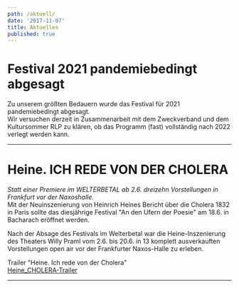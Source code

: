 ```yaml
---
path: /aktuell/
date: '2017-11-07'
title: Aktuelles
published: true
---
```


# Festival 2021 pandemiebedingt abgesagt
Zu unserem größten Bedauern wurde das Festival für 2021 pandemiebedingt abgesagt.   
Wir versuchen derzeit in Zusammenarbeit mit dem Zweckverband und dem Kultursommer RLP zu klären, ob das Programm (fast) vollständig nach 2022 verlegt werden kann.   

-----------    

   
# Heine. ICH REDE VON DER CHOLERA    
*Statt einer Premiere im WELTERBETAL ab 2.6. dreizehn Vorstellungen in Frankfurt vor der Naxoshalle.*   
Mit der Neuinszenierung von Heinrich Heines Bericht über die Cholera 1832 in Paris sollte das diesjährige Festival "An den Ufern der Poesie" am 18.6. in Bacharach eröffnet werden.  

Nach der Absage des Festivals im Welterbetal war die Heine-Inszenierung des Theaters Willy Praml vom 2.6. bis 20.6. in 13 komplett ausverkauften Vorstellungen open air vor der Frankfurter Naxos-Halle zu erleben. 
   

Trailer "Heine. Ich rede von der Cholera"   
<a class="links" href="https://www.youtube.com/watch?v=Hz2BVqEeiNk/" target="_blank" rel="noopener noreferrer">
Heine_CHOLERA-Trailer   </a>    

 ------   




